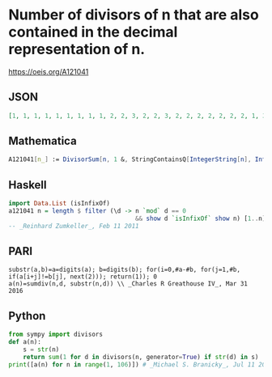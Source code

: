 # Number of divisors of n that are also contained in the decimal representation of n\.
https://oeis.org/A121041
## JSON
```JSON
[1, 1, 1, 1, 1, 1, 1, 1, 1, 2, 2, 3, 2, 2, 3, 2, 2, 2, 2, 2, 2, 2, 1, 3, 2, 2, 1, 2, 1, 2, 2, 2, 2, 1, 2, 3, 1, 1, 2, 2, 2, 2, 1, 2, 2, 1, 1, 3, 1, 2, 2, 2, 1, 1, 2, 1, 1, 1, 1, 2, 2, 2, 2, 2, 2, 2, 1, 1, 1, 2, 2, 2, 1, 1, 2, 1, 2, 1, 1, 2, 2, 2, 1, 2, 2, 1, 1, 2, 1, 2, 2, 2, 2, 1, 2, 2, 1, 1, 2, 3, 2, 3, 2, 3, 3]
```
## Mathematica
```Mathematica
A121041[n_] := DivisorSum[n, 1 &, StringContainsQ[IntegerString[n], IntegerString[#]] &]; Array[A121041, 150] (* _Paolo Xausa_, Feb 25 2024 *)
```
## Haskell
```Haskell
import Data.List (isInfixOf)
a121041 n = length $ filter (\d -> n `mod` d == 0
                                   && show d `isInfixOf` show n) [1..n]
-- _Reinhard Zumkeller_, Feb 11 2011
```
## PARI
```PARI
substr(a,b)=a=digits(a); b=digits(b); for(i=0,#a-#b, for(j=1,#b, if(a[i+j]!=b[j], next(2))); return(1)); 0
a(n)=sumdiv(n,d, substr(n,d)) \\ _Charles R Greathouse IV_, Mar 31 2016
```
## Python
```Python
from sympy import divisors
def a(n):
    s = str(n)
    return sum(1 for d in divisors(n, generator=True) if str(d) in s)
print([a(n) for n in range(1, 106)]) # _Michael S. Branicky_, Jul 11 2022
```
